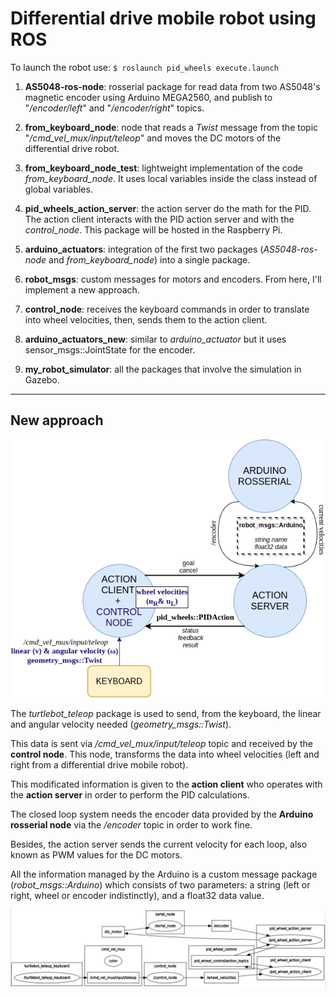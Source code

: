 # Differential drive mobile robot using ROS

To launch the robot use: `$ roslaunch pid_wheels execute.launch`

1) **AS5048-ros-node**: rosserial package for read data from two AS5048's magnetic encoder using Arduino MEGA2560, and publish to "_/encoder/left_" and "_/encoder/right_" topics.

2) **from_keyboard_node**: node that reads a _Twist_ message from the topic "_/cmd_vel_mux/input/teleop_" and moves the DC motors of the differential drive robot.

3) **from_keyboard_node_test**: lightweight implementation of the code _from_keyboard_node_. It uses local variables inside the class instead of global variables.

4) **pid_wheels_action_server**: the action server do the math for the PID. The action client interacts with the PID action server and with the _control_node_. This package will be hosted in the Raspberry Pi.

5) **arduino_actuators**: integration of the first two packages (_AS5048-ros-node_ and _from_keyboard_node_) into a single package.

6) **robot_msgs**: custom messages for motors and encoders. From here, I'll implement a new approach.

7) **control_node**: receives the keyboard commands in order to translate into wheel velocities, then, sends them to the action client.

8) **arduino_actuators_new**: similar to _arduino_actuator_ but it uses sensor_msgs::JointState for the encoder.

9) **my_robot_simulator**: all the packages that involve the simulation in Gazebo.

----

## New approach

![NewApproach](resources/software.png)

The _turtlebot_teleop_ package is used to send, from the keyboard, the linear and angular velocity needed (_geometry_msgs::Twist_).

This data is sent via _/cmd_vel_mux/input/teleop_ topic and received by the **control node**. This node, transforms the data into wheel velocities (left and right from a differential drive mobile robot).

This modificated information is given to the **action client** who operates with the **action server** in order to perform the PID calculations.

The closed loop system needs the encoder data provided by the **Arduino rosserial node** via the _/encoder_ topic in order to work fine.

Besides, the action server sends the current velocity for each loop, also known as PWM values for the DC motors.

All the information managed by the Arduino is a custom message package (_robot_msgs::Arduino_) which consists of two parameters: a string (left or right, wheel or encoder indistinctly), and a float32 data value.

![RqtGraph](resources/rqt_graph.png)